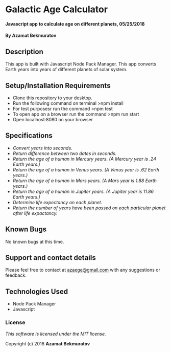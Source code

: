 # Galactic Age Calculator

#### Javascript app to calculate age on different planets, 05/25/2018

#### By **Azamat Bekmuratov**

## Description

This app is built with Javascript Node Pack Manager. This app converts Earth years into years of different planets of solar system.

## Setup/Installation Requirements

* Clone this repository to your desktop.
* Run the following command on terminal >npm install
* For test purposesr run the command >npm test
* To open app on a browser run the command >npm run start
* Open localhost:8080 on your browser

## Specifications

* _Convert years into seconds._
* _Return difference between two dates in seconds._
* _Return the age of a human in Mercury years. (A Mercury year is .24 Earth years.)_
* _Return the age of a human in Venus years. (A Venus year is .62 Earth years.)_
* _Return the age of a human in Mars years. (A Mars year is 1.88 Earth years.)_
* _Return the age of a human in Jupiter years. (A Jupiter year is 11.86 Earth years.)_
* _Determine life expectancy on each planet._
* _Return the number of years have been passed on each particular planet after life expactancy._

## Known Bugs

No known bugs at this time.

## Support and contact details

Please feel free to contact at azaege@gmail.com with any suggestions or feedback.

## Technologies Used

* Node Pack Manager
* Javascript

### License

*This software is licensed under the MIT license.*

Copyright (c) 2018 **Azamat Bekmuratov**
